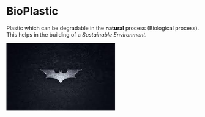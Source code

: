 # BioPlastic

Plastic which can be degradable in the **natural** process (Biological process).
This helps in the building of a *Sustainable Environment.*



![jj](https://github.com/JINCE035/BIOPLASTIC/blob/main/img/download.jpeg?raw=true)
